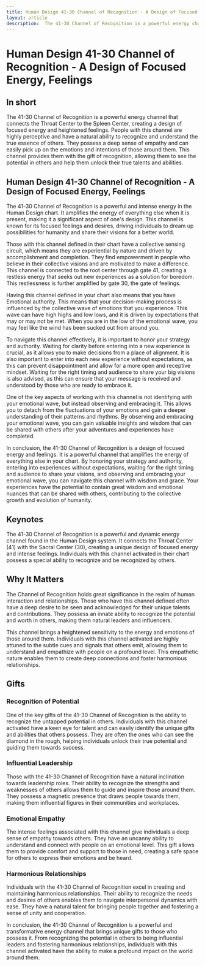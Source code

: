 ```yaml
---
title: Human Design 41-30 Channel of Recognition - A Design of Focused Energy, Feelings
layout: article
description:  The 41-30 Channel of Recognition is a powerful energy channel that connects the Throat Center to the Spleen Center, creating a design of focused energy and heightened feelings. People with this channel are highly perceptive and have a natural ability to recognize and understand the true essence of others. They possess a deep sense of empathy and can easily pick up on the emotions and intentions of those around them. This channel provides them with the gift of recognition, allowing them to see the potential in others and help them unlock their true talents and abilities.
---
```

# Human Design 41-30 Channel of Recognition - A Design of Focused Energy, Feelings
## In short
 The 41-30 Channel of Recognition is a powerful energy channel that connects the Throat Center to the Spleen Center, creating a design of focused energy and heightened feelings. People with this channel are highly perceptive and have a natural ability to recognize and understand the true essence of others. They possess a deep sense of empathy and can easily pick up on the emotions and intentions of those around them. This channel provides them with the gift of recognition, allowing them to see the potential in others and help them unlock their true talents and abilities.

## Human Design 41-30 Channel of Recognition - A Design of Focused Energy, Feelings
The 41-30 Channel of Recognition is a powerful and intense energy in the Human Design chart. It amplifies the energy of everything else when it is present, making it a significant aspect of one's design. This channel is known for its focused feelings and desires, driving individuals to dream up possibilities for humanity and share their visions for a better world.

Those with this channel defined in their chart have a collective sensing circuit, which means they are experiential by nature and driven by accomplishment and completion. They find empowerment in people who believe in their collective visions and are motivated to make a difference. This channel is connected to the root center through gate 41, creating a restless energy that seeks out new experiences as a solution for boredom. This restlessness is further amplified by gate 30, the gate of feelings.

Having this channel defined in your chart also means that you have Emotional authority. This means that your decision-making process is influenced by the collective wave of emotions that you experience. This wave can have high highs and low lows, and it is driven by expectations that may or may not be met. When you are in the low of the emotional wave, you may feel like the wind has been sucked out from around you.

To navigate this channel effectively, it is important to honor your strategy and authority. Waiting for clarity before entering into a new experience is crucial, as it allows you to make decisions from a place of alignment. It is also important to enter into each new experience without expectations, as this can prevent disappointment and allow for a more open and receptive mindset. Waiting for the right timing and audience to share your big visions is also advised, as this can ensure that your message is received and understood by those who are ready to embrace it.

One of the key aspects of working with this channel is not identifying with your emotional wave, but instead observing and embracing it. This allows you to detach from the fluctuations of your emotions and gain a deeper understanding of their patterns and rhythms. By observing and embracing your emotional wave, you can gain valuable insights and wisdom that can be shared with others after your adventures and experiences have completed.

In conclusion, the 41-30 Channel of Recognition is a design of focused energy and feelings. It is a powerful channel that amplifies the energy of everything else in your chart. By honoring your strategy and authority, entering into experiences without expectations, waiting for the right timing and audience to share your visions, and observing and embracing your emotional wave, you can navigate this channel with wisdom and grace. Your experiences have the potential to contain great wisdom and emotional nuances that can be shared with others, contributing to the collective growth and evolution of humanity.
## Keynotes

The 41-30 Channel of Recognition is a powerful and dynamic energy channel found in the Human Design system. It connects the Throat Center (41) with the Sacral Center (30), creating a unique design of focused energy and intense feelings. Individuals with this channel activated in their chart possess a special ability to recognize and be recognized by others.

## Why It Matters

The Channel of Recognition holds great significance in the realm of human interaction and relationships. Those who have this channel defined often have a deep desire to be seen and acknowledged for their unique talents and contributions. They possess an innate ability to recognize the potential and worth in others, making them natural leaders and influencers.

This channel brings a heightened sensitivity to the energy and emotions of those around them. Individuals with this channel activated are highly attuned to the subtle cues and signals that others emit, allowing them to understand and empathize with people on a profound level. This empathetic nature enables them to create deep connections and foster harmonious relationships.

## Gifts

### Recognition of Potential

One of the key gifts of the 41-30 Channel of Recognition is the ability to recognize the untapped potential in others. Individuals with this channel activated have a keen eye for talent and can easily identify the unique gifts and abilities that others possess. They are often the ones who can see the diamond in the rough, helping individuals unlock their true potential and guiding them towards success.

### Influential Leadership

Those with the 41-30 Channel of Recognition have a natural inclination towards leadership roles. Their ability to recognize the strengths and weaknesses of others allows them to guide and inspire those around them. They possess a magnetic presence that draws people towards them, making them influential figures in their communities and workplaces.

### Emotional Empathy

The intense feelings associated with this channel give individuals a deep sense of empathy towards others. They have an uncanny ability to understand and connect with people on an emotional level. This gift allows them to provide comfort and support to those in need, creating a safe space for others to express their emotions and be heard.

### Harmonious Relationships

Individuals with the 41-30 Channel of Recognition excel in creating and maintaining harmonious relationships. Their ability to recognize the needs and desires of others enables them to navigate interpersonal dynamics with ease. They have a natural talent for bringing people together and fostering a sense of unity and cooperation.

In conclusion, the 41-30 Channel of Recognition is a powerful and transformative energy channel that brings unique gifts to those who possess it. From recognizing the potential in others to being influential leaders and fostering harmonious relationships, individuals with this channel activated have the ability to make a profound impact on the world around them.